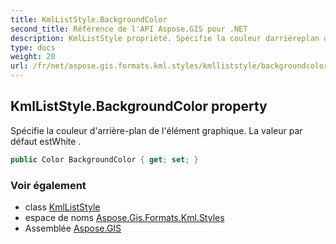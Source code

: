 ```yaml
---
title: KmlListStyle.BackgroundColor
second_title: Référence de l'API Aspose.GIS pour .NET
description: KmlListStyle propriété. Spécifie la couleur darrièreplan de lélément graphique. La valeur par défaut estWhite .
type: docs
weight: 20
url: /fr/net/aspose.gis.formats.kml.styles/kmlliststyle/backgroundcolor/
---
```

## KmlListStyle.BackgroundColor property

Spécifie la couleur d'arrière-plan de l'élément graphique. La valeur par défaut estWhite .

```csharp
public Color BackgroundColor { get; set; }
```

### Voir également

* class [KmlListStyle](../)
* espace de noms [Aspose.Gis.Formats.Kml.Styles](../../kmlliststyle/)
* Assemblée [Aspose.GIS](../../../)



